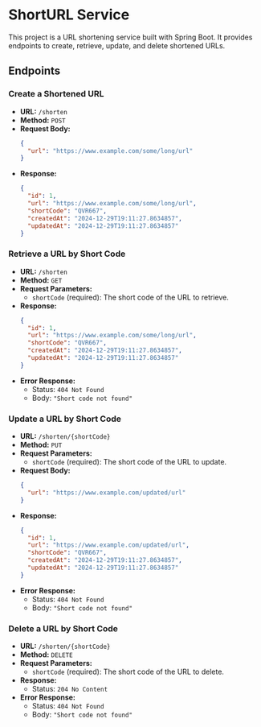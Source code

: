 
# ShortURL Service

This project is a URL shortening service built with Spring Boot. It provides endpoints to create, retrieve, update, and delete shortened URLs.

## Endpoints

### Create a Shortened URL

- **URL:** `/shorten`
- **Method:** `POST`
- **Request Body:**
  ```json
  {
    "url": "https://www.example.com/some/long/url"
  }

- **Response:**
  ```json
  {
    "id": 1,
    "url": "https://www.example.com/some/long/url",
    "shortCode": "QVR667",
    "createdAt": "2024-12-29T19:11:27.8634857",
    "updatedAt": "2024-12-29T19:11:27.8634857"
  }
  ```

### Retrieve a URL by Short Code

- **URL:** `/shorten`
- **Method:** `GET`
- **Request Parameters:**
  - `shortCode` (required): The short code of the URL to retrieve.
- **Response:**
  ```json
  {
    "id": 1,
    "url": "https://www.example.com/some/long/url",
    "shortCode": "QVR667",
    "createdAt": "2024-12-29T19:11:27.8634857",
    "updatedAt": "2024-12-29T19:11:27.8634857"
  }
  ```
- **Error Response:**
  - Status: `404 Not Found`
  - Body: `"Short code not found"`

### Update a URL by Short Code

- **URL:** `/shorten/{shortCode}`
- **Method:** `PUT`
- **Request Parameters:**
  - `shortCode` (required): The short code of the URL to update.
- **Request Body:**
  ```json
  {
    "url": "https://www.example.com/updated/url"
  }
  ```
- **Response:**
  ```json
  {
    "id": 1,
    "url": "https://www.example.com/updated/url",
    "shortCode": "QVR667",
    "createdAt": "2024-12-29T19:11:27.8634857",
    "updatedAt": "2024-12-29T19:11:27.8634857"
  }
  ```
- **Error Response:**
  - Status: `404 Not Found`
  - Body: `"Short code not found"`

### Delete a URL by Short Code

- **URL:** `/shorten/{shortCode}`
- **Method:** `DELETE`
- **Request Parameters:**
  - `shortCode` (required): The short code of the URL to delete.
- **Response:**
  - Status: `204 No Content`
- **Error Response:**
  - Status: `404 Not Found`
  - Body: `"Short code not found"`
